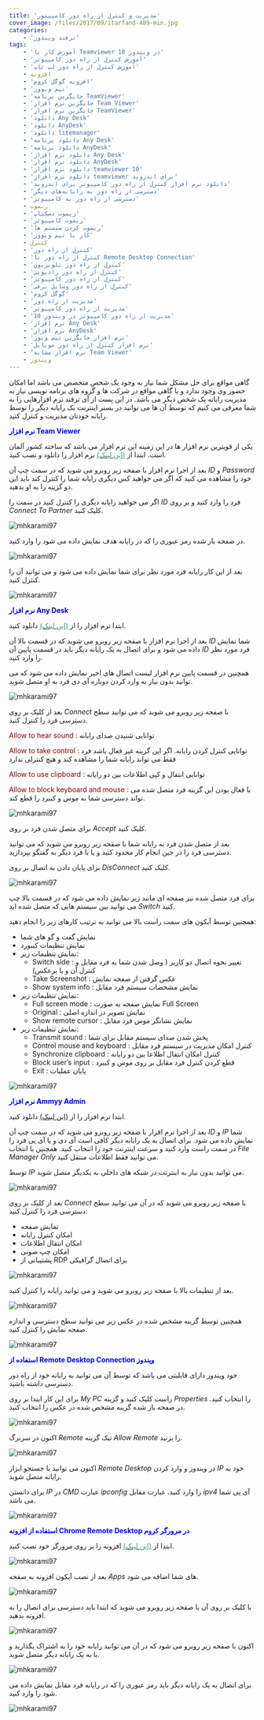 ```yaml
---
title: 'مدیریت و کنترل از راه دور کامپیتور'
cover_image: /files/2017/09/itarfand-489-min.jpg
categories:
    - 'ترفند ویندوز'
tags:
    - 'آموزش کار با Teamviewer در ویندوز 10'
    - 'آموزش کنترل از راه دور کامپیوتر'
    - 'آموزش کنترل از راه دور لپ تاپ'
    - افزونه
    - 'افزونه گوگل کروم'
    - 'تیم ویوور'
    - 'جایگزین برنامه TeamViewer'
    - 'جایگزین نرم افزار Team Viewer'
    - 'جایگزین نرم افزار TeamViewer'
    - 'دانلود Any Desk'
    - 'دانلود AnyDesk'
    - 'دانلود litemanager'
    - 'دانلود برنامه Any Desk'
    - 'دانلود برنامه AnyDesk'
    - 'دانلود نرم افزار Any Desk'
    - 'دانلود نرم افزار AnyDesk'
    - 'دانلود نرم افزار teamviewer 10'
    - 'دانلود نرم افزار teamviewer برای اندروید'
    - 'دانلود نرم افزار کنترل از راه دور کامپیوتر برای اندروید'
    - 'دسترسی از راه دور به رایانه‌های دیگر'
    - 'دسترسی از راه دور به کامپیوتر'
    - ریموت
    - 'ریموت دسکتاپ'
    - 'ریموت کامپیوتر'
    - 'ریموت کردن سیستم ها'
    - 'کار با تیم ویوور'
    - کنترل
    - 'کنترل از راه دور'
    - 'کنترل از راه دور با Remote Desktop Connection'
    - 'کنترل از راه دور تلویزیون'
    - 'کنترل از راه دور رادیویی'
    - 'کنترل از راه دور کامپیوتر'
    - 'کنترل از راه دور وسایل برقی'
    - 'گوگل کروم'
    - 'مدیریت از راه دور'
    - 'مدیریت از راه دور کامپیوتر'
    - 'مدیریت از راه دور کامپیوتر در ویندوز 10'
    - 'نرم افزار Any Desk'
    - 'نرم افزار AnyDesk'
    - 'نرم افزار جایگزین تیم ویور'
    - 'نرم افزار کنترل از راه دور موبایل'
    - 'نرم افزار مشابه Team Viewer'
    - ویندوز
---
```


گاهی مواقع برای حل مشکل شما نیاز به وجود یک شخص متخصص می باشد اما امکان حضور وی وجود ندارد و یا گاهی مواقع در شرکت ها و گروه های برنامه نویسی نیاز به مدیریت رایانه یک شخص دیگر می باشد. در این پست از آی ترفند نرم افزارهایی را به شما معرفی می کنیم که توسط آن ها می توانید در بستر اینترنت یک رایانه دیگر را توسط رایانه خودتان مدیریت و کنترل کنید.

<span style="color: #0000ff;">**نرم افزار Team Viewer**</span>

یکی از قویترین نرم افزار ها در این زمینه این نرم افزار می باشد که ساخته کشور آلمان است. ابتدا از [<span style="color: #339966;">(این لینک)</span>](https://soft98.ir/internet/177-Teamviewer.html) نرم افزار را دانلود و نصب کنید.

بعد از اجرا نرم افزار با صفحه زیر روبرو می شوید که در سمت چپ آن *ID* و *Password* خود را مشاهده می کنید که اگر می خواهید کس دیگری رایانه شما را کنترل کند باید این دو گزینه را به او بدهید.

اگر می خواهید رایانه دیگری را کنترل کنید در سمت را *ID* فرد را وارد کنید و بر روی *Connect To Partner* کلیک کنید.

![mhkarami97](/files/2017/09/itarfand-475-min.jpg)  

در صفحه باز شده رمز عبوری را که در رایانه هدف نمایش داده می شود را وارد کنید.

![mhkarami97](/files/2017/09/itarfand-476-min.jpg)  

بعد از این کار رایانه فرد مورد نظر برای شما نمایش داده می شود و می توانید آن را کنترل کنید.

![mhkarami97](/files/2017/09/itarfand-477-min.jpg)  

<span style="color: #0000ff;">**نرم افزار Any Desk**</span>

ابتدا نرم افزار را از [<span style="color: #339966;">(این لینک)</span>](https://soft98.ir/internet/15737-AnyDesk.html) دانلود کنید.

بعد از اجرا نرم افزار با صفحه زیر روبرو می شوید که در قسمت بالا آن *ID* شما نمایش داده می شود و برای اتصال به یک رایانه دیگر باید در قسمت پایین آن *ID* فرد مورد نظر را وارد کنید.

همچنین در قسمت پایین نرم افزار لیست اتصال های اخیر نمایش داده می شود که می توانید بدون نیاز به وارد کردن دوباره آی دی فرد به او متصل شوید.

![mhkarami97](/files/2017/09/itarfand-478-min.jpg)  

بعد از کلیک بر روی *Connect* با صفحه زیر روبرو می شوید که می توانید سطح دسترسی فرد را کنترل کنید.

<span style="color: #800000;">Allow to hear sound :</span> توانایی شنیدن صدای رایانه

<span style="color: #800000;">Allow to take control :</span> توانایی کنترل کردن رایانه. اگر این گزینه غیر فعال باشد فرد فقط می تواند رایانه شما را مشاهده کند و هیچ کنترلی ندارد

<span style="color: #800000;">Allow to use clipboard :</span> توانایی انتقال و کپی اطلاعات بین دو رایانه

<span style="color: #800000;">Allow to block keyboard and mouse :</span> با فعال بودن این گزینه فرد متصل شده می تواند دسترسی شما به موس و کیبرد را قطع کند.

![mhkarami97](/files/2017/09/itarfand-479-min.jpg)  

برای متصل شدن فرد بر روی *Accept* کلیک کنید.

بعد از متصل شدن فرد به رایانه شما با صفحه زیر روبرو می شوید که می توانید دسترسی فرد را در حین انجام کار محدود کنید و یا با فرد دیگر به گفتگو بپردازید.

برای پایان دادن به اتصال بر روی *DisConnect* کلیک کنید.

![mhkarami97](/files/2017/09/itarfand-480-min.jpg)  

برای فرد متصل شده نیز صفحه ای مانند زیر نمایش داده می شود که در قسمت بالا چپ می توانید بین سیستم هایی که متصل شده اید *Switch* کنید.

همچنین توسط آیکون های سمت راست بالا می توانید به ترتیب کارهای زیر را انجام دهید:

- نمایش گفت و گو های شما
- نمایش تنظیمات کیبورد
- نمایش تنظیمات زیر: 
    - Switch side : تغییر نحوه اتصال دو کاربر ( وصل شدن شما به فرد مقابل و کنترل آن و یا برعکس)  
    - Take Screenshot : عکس گرفتن از صفحه نمایش
    - Show system info : نمایش مشخصات سیستم فرد مقابل
- نمایش تنظیمات زیر: 
    - Full screen mode : نمایش صفحه به صورت Full Screen
    - Original : نمایش تصویر در اندازه اصلی
    - Show remote cursor : نمایش نشانگر موس فرد مقابل
- نمایش تنظیمات زیر: 
    - Transmit sound : پخش شدن صدای سیستم مقابل برای شما
    - Control mouse and keyboard : کنترل امکان مدیریت در سیستم فرد مقابل
    - Synchronize clipboard : کنترل امکان انتقال اطلاعا بین دو رایانه
    - Block user’s input : قطع کردن کنترل فرد مقابل بر روی موس و کیبرد
    - Exit : پایان عملیات

![mhkarami97](/files/2017/09/itarfand-481-min.jpg)  

<span style="color: #0000ff;">**نرم افزار Ammyy Admin**</span>

ابتدا نرم افزار را از [(این لینک)](https://soft98.ir/internet/17258-Ammyy-Admin.html) دانلود کنید.

بعد از اجرا نرم افزار با صفحه زیر روبرو می شوید که در سمت چپ آن *ID* و *IP* شما نمایش داده می شود. برای اتصال به یک رایانه دیگر کافی است آی دی و یا آی پی فرد را در سمت راست وارد کنید و سرعت اینترنت خود را انتخاب کنید. همچنین با انتخاب *File Manager Only* می توانید فقط اطلاعات منتقل کنید.

توسط *IP* می توانید بدون نیاز به اینترنت در شبکه های داخلی به یکدیگر متصل شوید.

![mhkarami97](/files/2017/09/itarfand-482-min.jpg)  

بعد از کلیک بر روی *Connect* با صفحه زیر روبرو می شوید که در آن می توانید سطح دسترسی فرد را کنترل کنید:

- نمایش صفحه
- امکان کنترل رایانه
- امکان انتقال اطلاعات
- امکان چپ صوتی
- پشتیبانی از RDP برای اتصال گرافیکی

![mhkarami97](/files/2017/09/itarfand-483-min.jpg)  

بعد از تنظیمات بالا با صفحه زیر روبرو می شوید و می توانید رایانه را کنترل کنید.

![mhkarami97](/files/2017/09/itarfand-484-min.jpg)  

همچنین توسط گزینه مشخص شده در عکس زیر می توانید سطح دسترسی و اندازه صفحه نمایش را کنترل کنید.

![mhkarami97](/files/2017/09/itarfand-485-min.jpg)  

<span style="color: #0000ff;">**استفاده از Remote Desktop Connection ویندوز**</span>

خود ویندوز دارای قابلیتی می باشد که توسط آن می توانید به رایانه خود از راه دور دسترسی داشته باشید.

برای این کار ابتدا بر روی *My PC* راست کلیک کنید و گزینه *Properties* را انتخاب کنید. در صفحه باز شده گزینه مشخص شده در عکس را انتخاب کنید.

![mhkarami97](/files/2017/09/itarfand-486-min.jpg)  

اکنون در سربرگ *Remote* تیک گزینه *Allow Remote* را بزنید.

![mhkarami97](/files/2017/09/itarfand-487-min.jpg)  

اکنون می توانید با جستجو ابزار *Remote Desktop* در ویندوز و وارد کردن *IP* خود به رایانه متصل شوید.

برای دانستن *IP* در *CMD* عبارت *ipconfig* را وارد کنید. عبارت مقابل *ipv4* آی پی شما می باشد.

![mhkarami97](/files/2017/09/itarfand-488-min.jpg)  

<span style="color: #0000ff;">**استفاده از افزونه Chrome Remote Desktop در مرورگر کروم**</span>

ابتدا از [<span style="color: #339966;">(این لینک)</span>](https://chrome.google.com/webstore/detail/chrome-remote-desktop/gbchcmhmhahfdphkhkmpfmihenigjmpp) افزونه را بر روی مرورگر خود نصب کنید.

![mhkarami97](/files/2017/09/itarfand-470-min.jpg)  

بعد از نصب آیکون افزونه به صفحه *Apps* های شما اضافه می شود.

![mhkarami97](/files/2017/09/itarfand-471-min.jpg)  

با کلیک بر روی آن با صفحه زیر روبرو می شوید که ابتدا باید دسترسی برای اتصال را به افزونه بدهید.

![mhkarami97](/files/2017/09/itarfand-472-min.jpg)  

اکنون با صفحه زیر روبرو می شود که در آن می توانید رایانه خود را به اشتراک بگذارید و یا به یک رایانه دیگر متصل شوید.

![mhkarami97](/files/2017/09/itarfand-473-min.jpg)  

برای اتصال به یک رایانه دیگر باید رمز عبوری را که در رایانه فرد مقابل نمایش داده می شود را وارد کنید.

![mhkarami97](/files/2017/09/itarfand-474-min.jpg)  